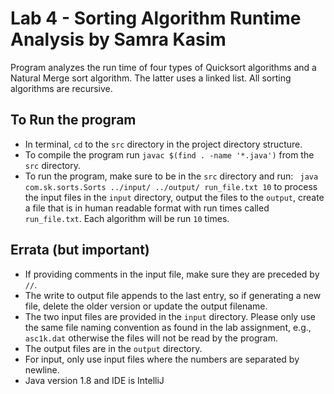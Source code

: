 # Lab 4 - Sorting Algorithm Runtime Analysis by Samra Kasim
Program analyzes the run time of four types of Quicksort algorithms and a Natural Merge sort algorithm. The latter uses
a linked list. All sorting algorithms are recursive.

## To Run the program
* In terminal, `cd` to the `src` directory in the project directory structure.
* To compile the program run `javac $(find . -name '*.java')` from the `src` directory.
* To run the program, make sure to be in the `src` directory and run:
` java com.sk.sorts.Sorts ../input/ ../output/ run_file.txt 10` to process the input files in the `input` directory,
output the files to the `output`, create a file that is in human readable format with run times called `run_file.txt`.
Each algorithm will be run `10` times.


## Errata (but important)
* If providing comments in the input file, make sure they are preceded by `//`.
* The write to output file appends to the last entry, so if generating a new file, delete the older version or update the output filename.
* The two input files are provided in the `input` directory. Please only use the same file naming convention as found in the lab assignment,
e.g., `asc1k.dat` otherwise the files will not be read by the program.
* The output files are in the `output` directory.
* For input, only use input files where the numbers are separated by newline.
* Java version 1.8 and IDE is IntelliJ

